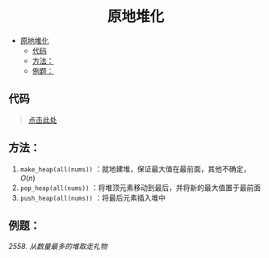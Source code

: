 <!--
 * @Description: 
 * @Author: shadow221213
 * @Date: 2023-11-01 13:56:45
 * @LastEditTime: 2023-11-21 22:00:41
-->
# <div align="center">原地堆化</div>

<!-- TOC -->

- [原地堆化](#原地堆化)
  - [代码](#代码)
  - [方法：](#方法)
  - [例题：](#例题)

<!-- /TOC -->

## 代码
> [点击此处](./原地堆化.cpp)

## 方法：
1. `make_heap(all(nums))` ：就地建堆，保证最大值在最前面，其他不确定，$O(n)$
2. `pop_heap(all(nums))` ：将堆顶元素移动到最后，并将新的最大值置于最前面
3. `push_heap(all(nums))` ：将最后元素插入堆中
            
## 例题：
*2558. 从数量最多的堆取走礼物*